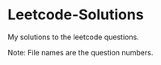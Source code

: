 # Leetcode-Solutions

My solutions to the leetcode questions.

Note: File names are the question numbers.
